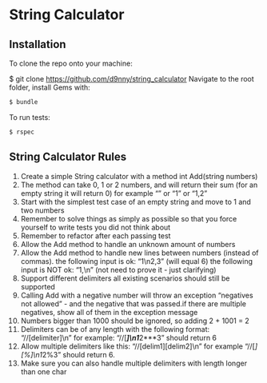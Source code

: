 String Calculator
=================
Installation
-------------
To clone the repo onto your machine:

$ git clone https://github.com/d9nny/string_calculator
Navigate to the root folder, install Gems with:
```sh
$ bundle
```
To run tests:
```sh
$ rspec
```
String Calculator Rules
-----------------------

1. Create a simple String calculator with a method int Add(string numbers)
2. The method can take 0, 1 or 2 numbers, and will return their sum (for an empty string it will return 0) for example “” or “1” or “1,2”
3. Start with the simplest test case of an empty string and move to 1 and two numbers
4. Remember to solve things as simply as possible so that you force yourself to write tests you did not think about
5. Remember to refactor after each passing test
6. Allow the Add method to handle an unknown amount of numbers
7. Allow the Add method to handle new lines between numbers (instead of commas).
the following input is ok:  “1\n2,3”  (will equal 6)
the following input is NOT ok:  “1,\n” (not need to prove it - just clarifying)
8. Support different delimiters all existing scenarios should still be supported
9. Calling Add with a negative number will throw an exception “negatives not allowed” - and the negative that was passed.if there are multiple negatives, show all of them in the exception message
10. Numbers bigger than 1000 should be ignored, so adding 2 + 1001  = 2
11. Delimiters can be of any length with the following format:  “//[delimiter]\n” for example: “//[***]\n1***2***3” should return 6
12. Allow multiple delimiters like this:  “//[delim1][delim2]\n” for example “//[*][%]\n1*2%3” should return 6.
13. Make sure you can also handle multiple delimiters with length longer than one char
